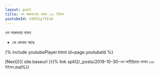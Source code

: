 ```yaml
---
layout: post
title: ওম যজ্ঞাবাহনায় নামায ১০৮ টাইমস
youtubeId: sVO3iyrtIsU
---
```

 
 
 ওম সাকালায়া নামায  
 
 -  কে কোথায় আছে 
 
  
 
  
 
 
 
 
 
 


{% include youtubePlayer.html id=page.youtubeId %}
 
[Next]({{ site.baseurl }}{% link  split2/_posts/2019-10-30-ওম অতীন্দ্রিয়ায় নামায ১০৮ টাইমস.md%})
 
